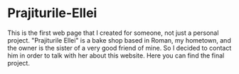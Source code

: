 # Prajiturile-Ellei

This is the first web page that I created for someone, not just a personal project. "Prajiturile Ellei" is a bake shop based in Roman, my hometown, and the owner is the sister of a very good friend of mine. So I decided to contact him in order to talk with her about this website. Here you can find the final project.
